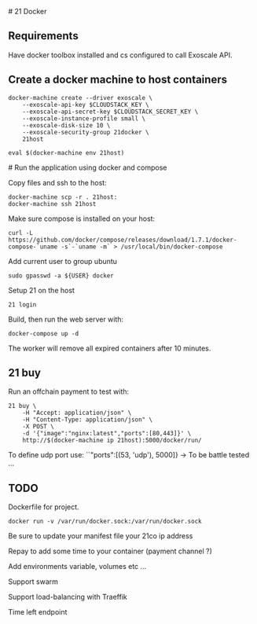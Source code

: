 # 21 Docker

## Requirements

Have docker toolbox installed and cs configured to call Exoscale API.

## Create a docker machine to host containers

    docker-machine create --driver exoscale \
        --exoscale-api-key $CLOUDSTACK_KEY \
        --exoscale-api-secret-key $CLOUDSTACK_SECRET_KEY \
        --exoscale-instance-profile small \
        --exoscale-disk-size 10 \
        --exoscale-security-group 21docker \
        21host

    eval $(docker-machine env 21host)

# Run the application using docker and compose

Copy files and ssh to the host:
    
    docker-machine scp -r . 21host:
    docker-machine ssh 21host

Make sure compose is installed on your host:

    curl -L https://github.com/docker/compose/releases/download/1.7.1/docker-compose-`uname -s`-`uname -m` > /usr/local/bin/docker-compose

<!-- Start a redis server on your host with:

    docker run --name redis -p 127.0.0.1:6379:6379 -d redis redis-server --appendonly yes -->

Add current user to group ubuntu

    sudo gpasswd -a ${USER} docker

<!-- Run the following commands:

    sudo apt-get update
    curl https://21.co | sh
    sudo apt-get -y install python-dev
    sudo apt-get remove python-pip
    sudo easy_install-3.4 pip
    sudo pip install -r requirements.txt -->

Setup 21 on the host

    21 login

Build, then run the web server with:

    docker-compose up -d
<!-- 
Open a second terminal, connect to 21host and run the worker with:

    celery -A worker worker -B --loglevel=INFO -->

The worker will remove all expired containers after 10 minutes.

## 21 buy

Run an offchain payment to test with:

    21 buy \
        -H "Accept: application/json" \
        -H "Content-Type: application/json" \
        -X POST \
        -d '{"image":"nginx:latest","ports":[80,443]}' \
        http://$(docker-machine ip 21host):5000/docker/run/

To define udp port use: ``"ports":[(53, 'udp'), 5000]} -> To be battle tested ...

## TODO

Dockerfile for project. 

    docker run -v /var/run/docker.sock:/var/run/docker.sock

Be sure to update your manifest file your 21co ip address

Repay to add some time to your container (payment channel ?)

Add environments variable, volumes etc ...

Support swarm

Support load-balancing with Traeffik

Time left endpoint
